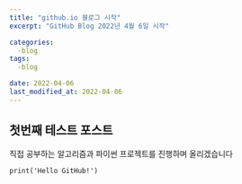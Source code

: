 ```yaml
---
title: "github.io 블로그 시작"
excerpt: "GitHub Blog 2022년 4월 6일 시작"

categories:
  -blog
tags:
  -blog

date: 2022-04-06
last_modified_at: 2022-04-06
---
```

## 첫번째 테스트 포스트

직접 공부하는 알고리즘과 파이썬 프로젝트를 진행하며 올리겠습니다
```
print('Hello GitHub!')
```

